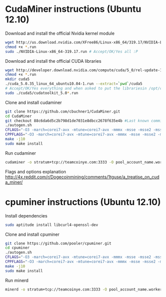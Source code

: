 CudaMiner instructions (Ubuntu 12.10)
=====================================

Download and install the official Nvidia kernel module

```sh
wget http://us.download.nvidia.com/XFree86/Linux-x86_64/319.17/NVIDIA-Linux-x86_64-319.17.run
chmod +x *.run
sudo ./NVIDIA-Linux-x86_64-319.17.run # Accept/OK/Yes all :P
```

Download and install the official CUDA libraries

```sh
wget http://developer.download.nvidia.com/compute/cuda/5_0/rel-update-1/installers/cuda_5.0.35_linux_64_ubuntu10.04-1.run
chmod +x *.run
mkdir cuda5
./cuda_5.0.35_linux_64_ubuntu10.04-1.run --extract=`pwd`/cuda5
# Accept/OK/Yes everything and when asked to put the librariesin /opt/cuda-5.0
sudo ./cuda5/cudatoolkit_5.0*.run
```

Clone and install cudaminer

```sh
git clone https://github.com/cbuchner1/CudaMiner.git
cd CudaMiner
git checkout 88c6da6d5c2b798d1de7031e8dbcc2678f635e4b #Last known commit that works with Tesla K10
./autogen.sh
CFLAGS="-O3 -march=corei7-avx -mtune=corei7-avx -mmmx -msse -msse2 -msse3 -mssse3 -msse4 -msse4.1 -msse4.2" \
CPPFLAGS="-O3 -march=corei7-avx -mtune=corei7-avx -mmmx -msse -msse2 -msse3 -mssse3 -msse4 -msse4.1 -msse4.2" ./configure
make -j10
sudo make install
```

Run cudaminer

```sh
cudaminer -o stratum+tcp://teamcoinye.com:3333 -O pool_account_name.worker_name:worker_password -m 1,1 -C 1,1
```

Flags and options explanation http://4x.reddit.com/r/Dogecoinmining/comments/1tguse/a_treatise_on_cuda_miner/


cpuminer instructions (Ubuntu 12.10)
====================================

Install dependencies

```sh
sudo aptitude install libcurl4-openssl-dev
```

Clone and install cpuminer

```sh
git clone https://github.com/pooler/cpuminer.git
cd cpuminer
./autogen.sh
CFLAGS="-O3 -march=corei7-avx -mtune=corei7-avx -mmmx -msse -msse2 -msse3 -mssse3 -msse4 -msse4.1 -msse4.2" \
CPPFLAGS="-O3 -march=corei7-avx -mtune=corei7-avx -mmmx -msse -msse2 -msse3 -mssse3 -msse4 -msse4.1 -msse4.2" ./configure
make -j10
sudo make install
```

Run minerd

```sh
minerd -o stratum+tcp://teamcoinye.com:3333 -O pool_account_name.worker_name:worker_password -t 5*(num_processors)/3
```
